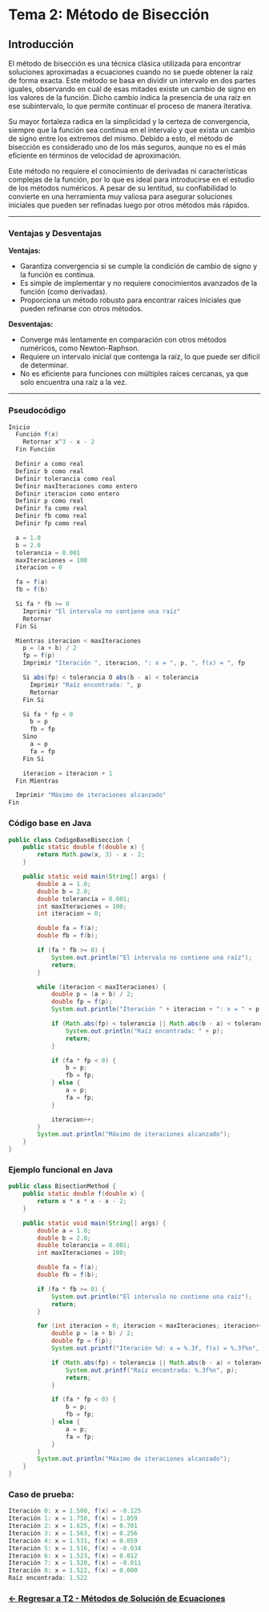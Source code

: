 # Tema 2: Método de Bisección

## Introducción

El método de bisección es una técnica clásica utilizada para encontrar soluciones aproximadas a ecuaciones cuando no se puede obtener la raíz de forma exacta. Este método se basa en dividir un intervalo en dos partes iguales, observando en cuál de esas mitades existe un cambio de signo en los valores de la función. Dicho cambio indica la presencia de una raíz en ese subintervalo, lo que permite continuar el proceso de manera iterativa.

Su mayor fortaleza radica en la simplicidad y la certeza de convergencia, siempre que la función sea continua en el intervalo y que exista un cambio de signo entre los extremos del mismo. Debido a esto, el método de bisección es considerado uno de los más seguros, aunque no es el más eficiente en términos de velocidad de aproximación.

Este método no requiere el conocimiento de derivadas ni características complejas de la función, por lo que es ideal para introducirse en el estudio de los métodos numéricos. A pesar de su lentitud, su confiabilidad lo convierte en una herramienta muy valiosa para asegurar soluciones iniciales que pueden ser refinadas luego por otros métodos más rápidos.

---

### Ventajas y Desventajas

**Ventajas:**
- Garantiza convergencia si se cumple la condición de cambio de signo y la función es continua.
- Es simple de implementar y no requiere conocimientos avanzados de la función (como derivadas).
- Proporciona un método robusto para encontrar raíces iniciales que pueden refinarse con otros métodos.

**Desventajas:**
- Converge más lentamente en comparación con otros métodos numéricos, como Newton-Raphson.
- Requiere un intervalo inicial que contenga la raíz, lo que puede ser difícil de determinar.
- No es eficiente para funciones con múltiples raíces cercanas, ya que solo encuentra una raíz a la vez.

---

### Pseudocódigo

```java
Inicio
  Función f(x)
    Retornar x^3 - x - 2
  Fin Función

  Definir a como real
  Definir b como real
  Definir tolerancia como real
  Definir maxIteraciones como entero
  Definir iteracion como entero
  Definir p como real
  Definir fa como real
  Definir fb como real
  Definir fp como real

  a = 1.0
  b = 2.0
  tolerancia = 0.001
  maxIteraciones = 100
  iteracion = 0

  fa = f(a)
  fb = f(b)

  Si fa * fb >= 0
    Imprimir "El intervalo no contiene una raíz"
    Retornar
  Fin Si

  Mientras iteracion < maxIteraciones
    p = (a + b) / 2
    fp = f(p)
    Imprimir "Iteración ", iteracion, ": x = ", p, ", f(x) = ", fp

    Si abs(fp) < tolerancia O abs(b - a) < tolerancia
      Imprimir "Raíz encontrada: ", p
      Retornar
    Fin Si

    Si fa * fp < 0
      b = p
      fb = fp
    Sino
      a = p
      fa = fp
    Fin Si

    iteracion = iteracion + 1
  Fin Mientras

  Imprimir "Máximo de iteraciones alcanzado"
Fin
```

### Código base en Java

```java
public class CodigoBaseBiseccion {
    public static double f(double x) {
        return Math.pow(x, 3) - x - 2;
    }

    public static void main(String[] args) {
        double a = 1.0;
        double b = 2.0;
        double tolerancia = 0.001;
        int maxIteraciones = 100;
        int iteracion = 0;

        double fa = f(a);
        double fb = f(b);

        if (fa * fb >= 0) {
            System.out.println("El intervalo no contiene una raíz");
            return;
        }

        while (iteracion < maxIteraciones) {
            double p = (a + b) / 2;
            double fp = f(p);
            System.out.println("Iteración " + iteracion + ": x = " + p + ", f(x) = " + fp);

            if (Math.abs(fp) < tolerancia || Math.abs(b - a) < tolerancia) {
                System.out.println("Raíz encontrada: " + p);
                return;
            }

            if (fa * fp < 0) {
                b = p;
                fb = fp;
            } else {
                a = p;
                fa = fp;
            }

            iteracion++;
        }
        System.out.println("Máximo de iteraciones alcanzado");
    }
}
```

### Ejemplo funcional en Java

```java
public class BisectionMethod {
    public static double f(double x) {
        return x * x * x - x - 2;
    }

    public static void main(String[] args) {
        double a = 1.0;
        double b = 2.0;
        double tolerancia = 0.001;
        int maxIteraciones = 100;

        double fa = f(a);
        double fb = f(b);

        if (fa * fb >= 0) {
            System.out.println("El intervalo no contiene una raíz");
            return;
        }

        for (int iteracion = 0; iteracion < maxIteraciones; iteracion++) {
            double p = (a + b) / 2;
            double fp = f(p);
            System.out.printf("Iteración %d: x = %.3f, f(x) = %.3f%n", iteracion, p, fp);

            if (Math.abs(fp) < tolerancia || Math.abs(b - a) < tolerancia) {
                System.out.printf("Raíz encontrada: %.3f%n", p);
                return;
            }

            if (fa * fp < 0) {
                b = p;
                fb = fp;
            } else {
                a = p;
                fa = fp;
            }
        }
        System.out.println("Máximo de iteraciones alcanzado");
    }
}
```

### Caso de prueba:

```java
Iteración 0: x = 1.500, f(x) = -0.125
Iteración 1: x = 1.750, f(x) = 1.859
Iteración 2: x = 1.625, f(x) = 0.701
Iteración 3: x = 1.563, f(x) = 0.256
Iteración 4: x = 1.531, f(x) = 0.059
Iteración 5: x = 1.516, f(x) = -0.034
Iteración 6: x = 1.523, f(x) = 0.012
Iteración 7: x = 1.520, f(x) = -0.011
Iteración 8: x = 1.522, f(x) = 0.000
Raíz encontrada: 1.522
```

### [<- Regresar a T2 - Métodos de Solución de Ecuaciones ](https://github.com/Yayackie/Trabajos_Metodos-Numericos/blob/main/T1%20-%20Introducci%C3%B3n%20a%20los%20m%C3%A9todos%20num%C3%A9ricos/Introducci%C3%B3n%20a%20los%20m%C3%A9todos%20n%C3%BAmericos.md)
